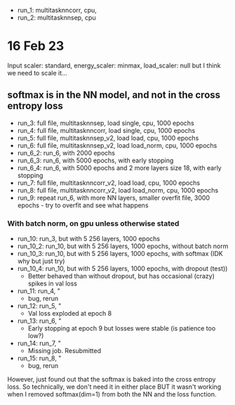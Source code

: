 - run_1: multitasknncorr, cpu, 
- run_2: multitasknnsep, cpu

# 16 Feb 23
Input scaler: standard, energy_scaler: minmax, load_scaler: null but I think we need to scale it... 

## softmax is in the NN model, and not in the cross entropy loss

- run_3: full file, multitasknnsep, load single, cpu, 1000 epochs
- run_4: full file, multitasknncorr, load single, cpu, 1000 epochs
- run_5: full file, multitasknnsep_v2, load load, cpu, 1000 epochs
- run_6: full file, multitasknnsep_v2, load load_norm, cpu, 1000 epochs
- run_6_2: run_6, with 2000 epochs
- run_6_3: run_6, with 5000 epochs, with early stopping
- run_6_4: run_6, with 5000 epochs and 2 more layers size 18, with early stopping
- run_7: full file, multitasknncorr_v2, load load, cpu, 1000 epochs
- run_8: full file, multitasknncorr_v2, load load_norm, cpu, 1000 epochs
- run_9: repeat run_6, with more NN layers, smaller overfit file, 3000 epochs - try to overfit and see what happens
### With batch norm, on gpu unless otherwise stated
- run_10: run_3, but with 5 256 layers, 1000 epochs
- run_10_2: run_10, but with 5 256 layers, 1000 epochs, without batch norm
- run_10_3: run_10, but with 5 256 layers, 1000 epochs, with softmax (IDK why but just try)
- run_10_4: run_10, but with 5 256 layers, 1000 epochs, with dropout (test))
    - Better behaved than without dropout, but has occasional (crazy) spikes in val loss 
- run_11: run_4, "
    - bug, rerun
- run_12: run_5, "
    - Val loss exploded at epoch 8
- run_13: run_6, "
    - Early stopping at epoch 9 but losses were stable (is patience too low?)
- run_14: run_7, "
    - Missing job. Resubmitted
- run_15: run_8, "
    - bug, rerun

However, just found out that the softmax is baked into the cross entropy loss. So technically, we don't need it in either place BUT it wasn't working when I removed softmax(dim=1) from both the NN and the loss function.

## 
